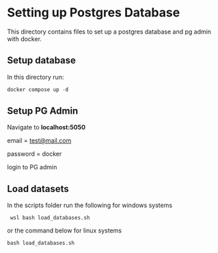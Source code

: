 # Setting up Postgres Database

This directory contains files to set up a postgres database and pg admin with docker.

## Setup database

In this directory run:

```powershell
docker compose up -d
```

## Setup PG Admin

Navigate to **localhost:5050**

email = <test@mail.com>

password = docker

login to PG admin

## Load datasets

In the scripts folder run the following for windows systems

```shell
 wsl bash load_databases.sh
 ```

or the command below for linux systems

```shell
bash load_databases.sh
 ```
